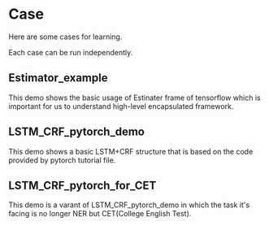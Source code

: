 # Case
Here are some cases for learning. 

Each case can be run independently.
## Estimator_example
This demo shows the basic usage of Estinater frame of tensorflow which is important for us to understand high-level encapsulated framework.
## LSTM_CRF_pytorch_demo
This demo shows a basic LSTM+CRF structure that is based on the code provided by pytorch tutorial file.
## LSTM_CRF_pytorch_for_CET
This demo is a varant of LSTM_CRF_pytorch_demo in which the task it's facing is no longer NER but CET(College English Test).